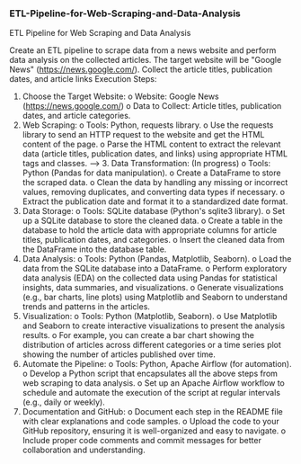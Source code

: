 ### ETL-Pipeline-for-Web-Scraping-and-Data-Analysis
ETL Pipeline for Web Scraping and Data Analysis

Create an ETL pipeline to scrape data from a news website and perform data analysis on the collected articles. The target website will be "Google News" (https://news.google.com/). Collect the article titles, publication dates, and article links
Execution Steps: 

1.	Choose the Target Website: 
o	Website: Google News (https://news.google.com/)
o	Data to Collect: Article titles, publication dates, and article categories.
2.	Web Scraping: 
o	Tools: Python, requests library.
o	Use the requests library to send an HTTP request to the website and get the HTML content of the page.
o	Parse the HTML content to extract the relevant data (article titles, publication dates, and links) using appropriate HTML tags and classes.
--> 3.	Data Transformation: (In progress)
    o	Tools: Python (Pandas for data manipulation).
    o	Create a DataFrame to store the scraped data.
    o	Clean the data by handling any missing or incorrect values, removing duplicates, and converting data types if necessary.
    o	Extract the publication date and format it to a standardized date format.
4.	Data Storage: 
o	Tools: SQLite database (Python's sqlite3 library).
o	Set up a SQLite database to store the cleaned data.
o	Create a table in the database to hold the article data with appropriate columns for article titles, publication dates, and categories.
o	Insert the cleaned data from the DataFrame into the database table.
5.	Data Analysis: 
o	Tools: Python (Pandas, Matplotlib, Seaborn).
o	Load the data from the SQLite database into a DataFrame.
o	Perform exploratory data analysis (EDA) on the collected data using Pandas for statistical insights, data summaries, and visualizations.
o	Generate visualizations (e.g., bar charts, line plots) using Matplotlib and Seaborn to understand trends and patterns in the articles.
6.	Visualization: 
o	Tools: Python (Matplotlib, Seaborn).
o	Use Matplotlib and Seaborn to create interactive visualizations to present the analysis results.
o	For example, you can create a bar chart showing the distribution of articles across different categories or a time series plot showing the number of articles published over time.
7.	Automate the Pipeline: 
o	Tools: Python, Apache Airflow (for automation).
o	Develop a Python script that encapsulates all the above steps from web scraping to data analysis.
o	Set up an Apache Airflow workflow to schedule and automate the execution of the script at regular intervals (e.g., daily or weekly).
8.	Documentation and GitHub: 
o	Document each step in the README file with clear explanations and code samples.
o	Upload the code to your GitHub repository, ensuring it is well-organized and easy to navigate.
o	Include proper code comments and commit messages for better collaboration and understanding.
